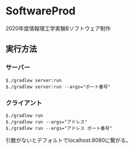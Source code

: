 # SoftwareProd
2020年度情報理工学実験Bソフトウェア制作

## 実行方法
### サーバー
```
$./gradlew server:run
$./gradlew server:run --args="ポート番号"
```

### クライアント
```
$./gradlew run
$./gradlew run --args="アドレス"
$./gradlew run --args="アドレス ポート番号"
```

引数がないとデフォルトでlocalhost:8080に繋がる。